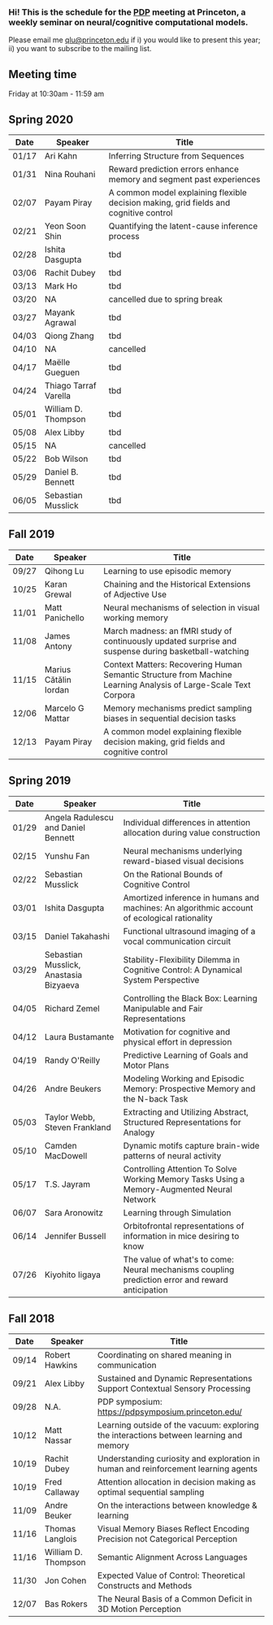 ### Hi! This is the schedule for the <a href="https://en.wikipedia.org/wiki/Connectionism#Parallel_distributed_processing">PDP</a> meeting at Princeton, a weekly seminar on neural/cognitive computational models.

Please email me qlu@princeton.edu if i) you would like to present this year; ii) you want to subscribe to the mailing list.

## Meeting time 
Friday at 10:30am - 11:59 am 

## Spring 2020

| Date | Speaker | Title | 
| --- | --- | --- | 
| 01/17 | Ari Kahn | Inferring Structure from Sequences |
| 01/31 | Nina Rouhani | Reward prediction errors enhance memory and segment past experiences |
| 02/07 | Payam Piray | A common model explaining flexible decision making, grid fields and cognitive control  |
| 02/21 | Yeon Soon Shin | Quantifying the latent-cause inference process |
| 02/28 | Ishita Dasgupta | tbd |
| 03/06 | Rachit Dubey | tbd |
| 03/13 | Mark Ho | tbd |
| 03/20 |  NA | cancelled due to spring break |
| 03/27 | Mayank Agrawal | tbd |
| 04/03 | Qiong Zhang | tbd |
| 04/10 |  NA | cancelled |
| 04/17 | Maëlle Gueguen | tbd |
| 04/24 | Thiago Tarraf Varella | tbd |
| 05/01 | William D. Thompson | tbd |
| 05/08 | Alex Libby | tbd |
| 05/15 |  NA | cancelled |
| 05/22 | Bob Wilson | tbd |
| 05/29 | Daniel B. Bennett | tbd |
| 06/05 | Sebastian Musslick | tbd |



## Fall 2019

| Date | Speaker | Title | 
| --- | --- | --- | 
| 09/27 | Qihong Lu | Learning to use episodic memory |
| 10/25 | Karan Grewal | Chaining and the Historical Extensions of Adjective Use  |
| 11/01 | Matt Panichello | Neural mechanisms of selection in visual working memory  |
| 11/08 | James Antony |  March madness: an fMRI study of continuously updated surprise and suspense during basketball-watching |
| 11/15 | Marius Cătălin Iordan |  Context Matters: Recovering Human Semantic Structure from Machine Learning Analysis of Large-Scale Text Corpora |
| 12/06 | Marcelo G Mattar |  Memory mechanisms predict sampling biases in sequential decision tasks |
| 12/13 | Payam Piray | A common model explaining flexible decision making, grid fields and cognitive control  |



## Spring 2019

| Date | Speaker | Title | 
| --- | --- | --- | 
| 01/29 | Angela Radulescu and Daniel Bennett | Individual differences in attention allocation during value construction |
| 02/15 | Yunshu Fan | Neural mechanisms underlying reward-biased visual decisions  |
| 02/22 | Sebastian Musslick | On the Rational Bounds of Cognitive Control |
| 03/01 | Ishita Dasgupta | Amortized inference in humans and machines: An algorithmic account of ecological rationality     |
| 03/15 | Daniel Takahashi | Functional ultrasound imaging of a vocal communication circuit |
| 03/29 |  Sebastian Musslick, Anastasia Bizyaeva | Stability-Flexibility Dilemma in Cognitive Control: A Dynamical System Perspective |
| 04/05 | Richard Zemel | Controlling the Black Box: Learning Manipulable and Fair Representations |
| 04/12 | Laura Bustamante | Motivation for cognitive and physical effort in depression |
| 04/19 | Randy O'Reilly | Predictive Learning of Goals and Motor Plans |
| 04/26 | Andre Beukers | Modeling Working and Episodic Memory: Prospective Memory and the N-back Task  |
| 05/03 | Taylor Webb, Steven Frankland | Extracting and Utilizing Abstract, Structured Representations for Analogy |
| 05/10 | Camden MacDowell | Dynamic motifs capture brain-wide patterns of neural activity |
| 05/17 | T.S. Jayram | Controlling Attention To Solve Working Memory Tasks Using a Memory-Augmented Neural Network |
| 06/07 | Sara Aronowitz | Learning through Simulation  |
| 06/14 | Jennifer Bussell | Orbitofrontal representations of information in mice desiring to know |
| 07/26 | Kiyohito Iigaya | The value of what's to come: Neural mechanisms coupling prediction error and reward anticipation | 


## Fall 2018

| Date | Speaker | Title | 
| --- | --- | --- | 
| 09/14 | Robert Hawkins | Coordinating on shared meaning in communication |
| 09/21 | Alex Libby | Sustained and Dynamic Representations Support Contextual Sensory Processing |
| 09/28 | N.A. | PDP symposium: https://pdpsymposium.princeton.edu/ |
| 10/12 | Matt Nassar | Learning outside of the vacuum: exploring the interactions between learning and memory |
| 10/19 | Rachit Dubey | Understanding curiosity and exploration in human and reinforcement learning agents |
| 10/19 | Fred Callaway |  Attention allocation in decision making as optimal sequential sampling |
| 11/09 | Andre Beuker |  On the interactions between knowledge & learning |
| 11/16 | Thomas Langlois | Visual Memory Biases Reflect Encoding Precision not Categorical Perception |
| 11/16 | William D. Thompson |  Semantic Alignment Across Languages |
| 11/30 | Jon Cohen | Expected Value of Control:  Theoretical Constructs and Methods | 
| 12/07 | Bas Rokers | The Neural Basis of a Common Deficit in 3D Motion Perception | 

